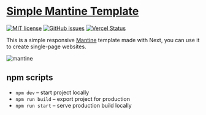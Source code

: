 # [Simple Mantine Template](https://next-mantine-template-lanace.vercel.app/)

[![MIT license](https://img.shields.io/badge/License-MIT-blue.svg)](https://lbesson.mit-license.org/)
[![GitHub issues](https://github.com/Lanace/next-mantine-template/issues)](https://github.com/Lanace/next-mantine-template/issues)
[![Vercel Status](https://vercelbadge.vercel.app/api/lanace/next-mantine-template)](https://app.netlify.com/sites/mantinetemplate/deploys)

This is a simple responsive [Mantine](https://mantine.dev/) template made with Next, you can use it to create single-page websites.

![mantine](https://user-images.githubusercontent.com/52317197/186914650-1f78068c-ec49-4995-adaa-e200ea658724.png)

## npm scripts

- `npm dev` – start project locally
- `npm run build` – export project for production
- `npm run start` – serve production build locally
